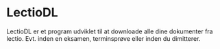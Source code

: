 # LectioDL
LectioDL er et program udviklet til at downloade alle dine dokumenter fra lectio. Evt. inden en eksamen, terminsprøve eller inden du dimitterer.
